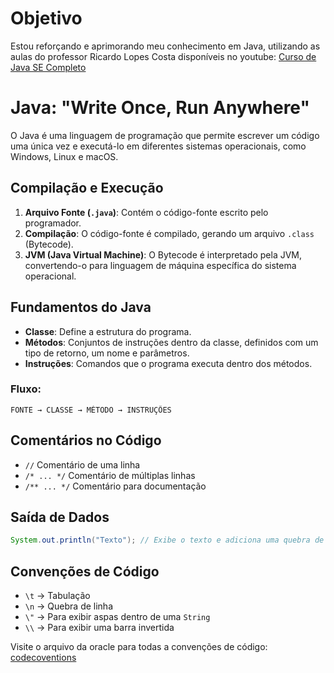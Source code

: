 # Objetivo
Estou reforçando e aprimorando meu conhecimento em Java, utilizando as aulas do professor Ricardo Lopes Costa disponíveis no youtube:
[Curso de Java SE Completo](https://www.youtube.com/playlist?list=PLxQNfKs8YwvGhXHbHtxtoB-tRRv6r3Rlr)


# Java: "Write Once, Run Anywhere"
O Java é uma linguagem de programação que permite escrever um código uma única vez e executá-lo em diferentes sistemas operacionais, como Windows, Linux e macOS.

## Compilação e Execução
1. **Arquivo Fonte (`.java`)**: Contém o código-fonte escrito pelo programador.
2. **Compilação**: O código-fonte é compilado, gerando um arquivo `.class` (Bytecode).
3. **JVM (Java Virtual Machine)**: O Bytecode é interpretado pela JVM, convertendo-o para linguagem de máquina específica do sistema operacional.

## Fundamentos do Java
- **Classe**: Define a estrutura do programa.
- **Métodos**: Conjuntos de instruções dentro da classe, definidos com um tipo de retorno, um nome e parâmetros.
- **Instruções**: Comandos que o programa executa dentro dos métodos.

### Fluxo:
```
FONTE → CLASSE → MÉTODO → INSTRUÇÕES
```

## Comentários no Código
- `//` Comentário de uma linha  
- `/* ... */` Comentário de múltiplas linhas  
- `/** ... */` Comentário para documentação  

## Saída de Dados
```java
System.out.println("Texto"); // Exibe o texto e adiciona uma quebra de linha no final (ln)
```

## Convenções de Código
- `\t` → Tabulação  
- `\n` → Quebra de linha  
- `\"` → Para exibir aspas dentro de uma `String`  
- `\\` → Para exibir uma barra invertida  

Visite o arquivo da oracle para todas a convenções de código: [codecoventions](https://www.oracle.com/docs/tech/java/codeconventions.pdf)

